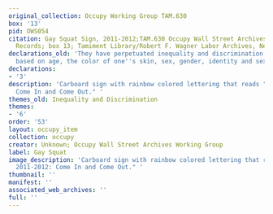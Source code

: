 ```yaml
---
original_collection: Occupy Working Group TAM.630
box: '13'
pid: OWS054
citation: Gay Squat Sign, 2011-2012;TAM.630 Occupy Wall Street Archives Working Group
  Records; box 13; Tamiment Library/Robert F. Wagner Labor Archives, New York University
declarations_old: 'They have perpetuated inequality and discrimination in the workplace
  based on age, the color of one''s skin, sex, gender, identity and sexual orientation.      '
declarations:
- '3'
description: 'Carboard sign with rainbow colored lettering that reads "Gay Squat 2011-2012:
  Come In and Come Out." '
themes_old: Inequality and Discrimination
themes:
- '6'
order: '53'
layout: occupy_item
collection: occupy
creator: Unknown; Occupy Wall Street Archives Working Group
label: Gay Squat
image_description: 'Carboard sign with rainbow colored lettering that reads "Gay Squat
  2011-2012: Come In and Come Out." '
thumbnail: ''
manifest: ''
associated_web_archives: ''
full: ''
---
```

